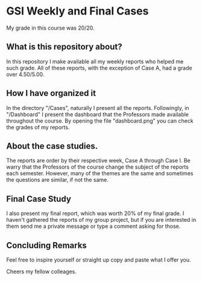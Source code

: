 # GSI Weekly and Final Cases

My grade in this course was 20/20. 

## What is this repository about?
In this repository I make available all my weekly reports who helped me such grade.
All of these reports, with the exception of Case A, had a grade over 4.50/5.00.

## How I have organized it
In the directory "/Cases", naturally I present all the reports.
Followingly, in "/Dashboard" I present the dashboard that the Professors made available throughout the course. By opening the file "dashboard.png" you can check the grades of my reports. 

## About the case studies.
The reports are order by their respective week, Case A through Case I.
Be warry that the Professors of the course change the subject of the reports each semester.
However, many of the themes are the same and sometimes the questions are similar, if not the same.

## Final Case Study
I also present my final report, which was worth 20% of my final grade.
I haven't gathered the reports of my group project, but if you are interested in them send me a private message or type a comment asking for those.

## Concluding Remarks
Feel free to inspire yourself or straight up copy and paste what I offer you.

Cheers my fellow colleages.
